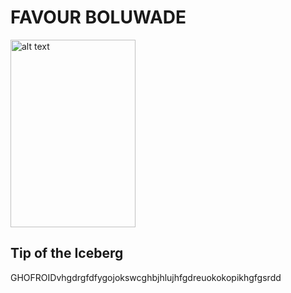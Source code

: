# FAVOUR BOLUWADE

<img src="assets/Profile_Github.jpg" alt="alt text" width="200" height="300">

## Tip of the Iceberg

GHOFROIDvhgdrgfdfygojokswcghbjhlujhfgdreuokokopikhgfgsrdd
